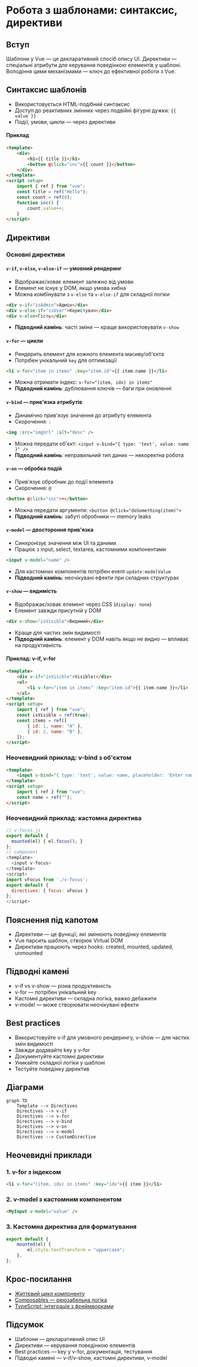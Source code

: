 # Робота з шаблонами: синтаксис, директиви

## Вступ

Шаблони у Vue — це декларативний спосіб опису UI. Директиви — спеціальні атрибути для керування поведінкою елементів у шаблоні. Володіння цими механізмами — ключ до ефективної роботи з Vue.

## Синтаксис шаблонів

-   Використовується HTML-подібний синтаксис
-   Доступ до реактивних змінних через подвійні фігурні дужки: `{{ value }}`
-   Події, умови, цикли — через директиви

#### Приклад

```html
<template>
    <div>
        <h1>{{ title }}</h1>
        <button @click="inc">{{ count }}</button>
    </div>
</template>
<script setup>
    import { ref } from "vue";
    const title = ref("Hello");
    const count = ref(0);
    function inc() {
        count.value++;
    }
</script>
```

## Директиви

### Основні директиви

#### `v-if`, `v-else`, `v-else-if` — умовний рендеринг

-   Відображає/ховає елемент залежно від умови
-   Елемент не існує у DOM, якщо умова хибна
-   Можна комбінувати з `v-else` та `v-else-if` для складної логіки

```html
<div v-if="isAdmin">Адмін</div>
<div v-else-if="isUser">Користувач</div>
<div v-else>Гість</div>
```

-   **Підводний камінь**: часті зміни — краще використовувати `v-show`

#### `v-for` — цикли

-   Рендерить елемент для кожного елемента масиву/об'єкта
-   Потрібен унікальний `key` для оптимізації

```html
<li v-for="item in items" :key="item.id">{{ item.name }}</li>
```

-   Можна отримати індекс: `v-for="(item, idx) in items"`
-   **Підводний камінь**: дублювання ключів — баги при оновленні

#### `v-bind` — прив'язка атрибутів

-   Динамічно прив'язує значення до атрибуту елемента
-   Скорочення: `:`

```html
<img :src="imgUrl" :alt="desc" />
```

-   Можна передати об'єкт: `<input v-bind="{ type: 'text', value: name }" />`
-   **Підводний камінь**: неправильний тип даних — некоректна робота

#### `v-on` — обробка подій

-   Прив'язує обробник до події елемента
-   Скорочення: `@`

```html
<button @click="inc">+</button>
```

-   Можна передати аргументи: `<button @click="doSomething(item)">`
-   **Підводний камінь**: забуті обробники — memory leaks

#### `v-model` — двостороння прив'язка

-   Синхронізує значення між UI та даними
-   Працює з input, select, textarea, кастомними компонентами

```html
<input v-model="name" />
```

-   Для кастомних компонентів потрібен event `update:modelValue`
-   **Підводний камінь**: неочікувані ефекти при складних структурах

#### `v-show` — видимість

-   Відображає/ховає елемент через CSS (`display: none`)
-   Елемент завжди присутній у DOM

```html
<div v-show="isVisible">Видимий</div>
```

-   Краще для частих змін видимості
-   **Підводний камінь**: елемент у DOM навіть якщо не видно — впливає на продуктивність

#### Приклад: v-if, v-for

```html
<template>
    <div v-if="isVisible">Visible!</div>
    <ul>
        <li v-for="item in items" :key="item.id">{{ item.name }}</li>
    </ul>
</template>
<script setup>
    import { ref } from "vue";
    const isVisible = ref(true);
    const items = ref([
        { id: 1, name: "A" },
        { id: 2, name: "B" },
    ]);
</script>
```

### Неочевидний приклад: v-bind з об'єктом

```html
<template>
    <input v-bind="{ type: 'text', value: name, placeholder: 'Enter name' }" />
</template>
<script setup>
    import { ref } from "vue";
    const name = ref("");
</script>
```

### Неочевидний приклад: кастомна директива

```js
// v-focus.js
export default {
  mounted(el) { el.focus(); }
};
// component
<template>
  <input v-focus>
</template>
<script>
import vFocus from './v-focus';
export default {
  directives: { focus: vFocus }
};
</script>
```

## Пояснення під капотом

-   Директиви — це функції, які змінюють поведінку елементів
-   Vue парсить шаблон, створює Virtual DOM
-   Директиви працюють через hooks: created, mounted, updated, unmounted

## Підводні камені

-   v-if vs v-show — різна продуктивність
-   v-for — потрібен унікальний key
-   Кастомні директиви — складна логіка, важко дебажити
-   v-model — може створювати неочікувані ефекти

## Best practices

-   Використовуйте v-if для умовного рендерингу, v-show — для частих змін видимості
-   Завжди додавайте key у v-for
-   Документуйте кастомні директиви
-   Уникайте складної логіки у шаблоні
-   Тестуйте поведінку директив

## Діаграми

```mermaid
graph TD
    Template --> Directives
    Directives --> v-if
    Directives --> v-for
    Directives --> v-bind
    Directives --> v-on
    Directives --> v-model
    Directives --> CustomDirective
```

## Неочевидні приклади

### 1. v-for з індексом

```html
<li v-for="(item, idx) in items" :key="idx">{{ item }}</li>
```

### 2. v-model з кастомним компонентом

```html
<MyInput v-model="value" />
```

### 3. Кастомна директива для форматування

```js
export default {
    mounted(el) {
        el.style.textTransform = "uppercase";
    },
};
```

## Крос-посилання

-   [Життєвий цикл компоненту](./06-lifecycle.md)
-   [Composables — реюзабельна логіка](./05-composables.md)
-   [TypeScript: інтеграція з фреймворками](../TypeScript/08-frameworks.md)

## Підсумок

-   Шаблони — декларативний опис UI
-   Директиви — керування поведінкою елементів
-   Best practices — key у v-for, документація, тестування
-   Підводні камені — v-if/v-show, кастомні директиви, v-model
